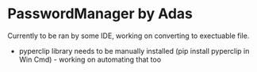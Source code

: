 # PasswordManager by Adas
Currently to be ran by some IDE, working on converting to exectuable file.
+ pyperclip library needs to be manually installed (pip install pyperclip in Win Cmd) - working on automating that too

